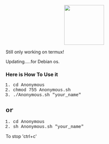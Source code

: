 <p align="center">
  <img src="https://raw.githubusercontent.com/MUKESHKUMAR2001/Anonymous/master/media/imges/anonymous.png" width="128" height="128"/></p>
<p>Still only working on termux!</p>
<p>Updating.....for Debian os.</p>
<h3>Here is How To Use it</h3>
<div style = "font-family:courier;">
<ol>
  <li>cd Anonymous</li>
  <li>chmod 755 Anonymous.sh</li>
  <li>./Anonymous.sh "your_name"</li>
</ol>
  <h2>or</h2>
<ol>
  <li>cd Anonymous</li>
  <li>sh Anonymous.sh "your_name"</li>
</ol>
</div>
To stop 'ctrl+c'
<!--<div>
    <svg style = "
    transform: scale(0.4);
    margin: 0 auto;
    display: block;
    margin-top: -35px;
    margin-bottom: -25px;">
                <circle cx="50" cy="50" r="50" fill="#FDD835"/>
                <circle cx="30" cy="30" r="10" fill="#FFFFFF"/>
                <circle cx="70" cy="30" r="10" fill="#FFFFFF"/>
                <circle cx="30" cy="30" r="5" fill="#000000"/>
                <circle cx="70" cy="30" r="5" fill="#000000"/>
                <path d="M 30 70 q 20 20 40 0" stroke="#FFFFFF" stroke-width="5" fill="none" />
            </svg>
</div>-->

